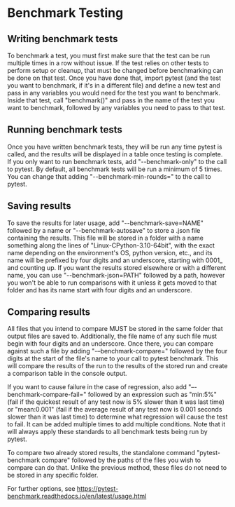 # Benchmark Testing

## Writing benchmark tests

To benchmark a test, you must first make sure that the test can be run multiple times in a row without issue. If the test relies on other tests to perform setup or cleanup, that must be changed before benchmarking can be done on that test. Once you have done that, import pytest (and the test you want to benchmark, if it's in a different file) and define a new test and pass in any variables you would need for the test you want to benchmark. Inside that test, call "benchmark()" and pass in the name of the test you want to benchmark, followed by any variables you need to pass to that test.

## Running benchmark tests

Once you have written benchmark tests, they will be run any time pytest is called, and the results will be displayed in a table once testing is complete. If you only want to run benchmark tests, add "--benchmark-only" to the call to pytest. By default, all benchmark tests will be run a minimum of 5 times. You can change that adding "--benchmark-min-rounds=" to the call to pytest. 

## Saving results

To save the results for later usage, add "--benchmark-save=NAME" followed by a name or "--benchmark-autosave" to store a .json file containing the results. This file will be stored in a folder with a name something along the lines of "Linux-CPython-3.10-64bit", with the exact name depending on the environment's OS, python version, etc., and its name will be prefixed by four digits and an underscore, starting with 0001_ and counting up. If you want the results stored elsewhere or with a different name, you can use "--benchmark-json=PATH" followed by a path, however you won't be able to run comparisons with it unless it gets moved to that folder and has its name start with four digits and an underscore.

## Comparing results

All files that you intend to compare MUST be stored in the same folder that output files are saved to. Additionally, the file name of any such file must begin with four digits and an underscore. Once there, you can compare against such a file by adding "-–benchmark-compare=" followed by the four digits at the start of the file's name to your call to pytest benchmark. This will compare the results of the run to the results of the stored run and create a comparison table in the console output. 

If you want to cause failure in the case of regression, also add "–-benchmark-compare-fail=" followed by an expression such as "min:5%" (fail if the quickest result of any test now is 5% slower than it was last time) or "mean:0.001" (fail if the average result of any test now is 0.001 seconds slower than it was last time) to determine what regression will cause the test to fail. It can be added multiple times to add multiple conditions. Note that it will always apply these standards to all benchmark tests being run by pytest.

To compare two already stored results, the standalone command "pytest-benchmark compare" followed by the paths of the files you wish to compare can do that. Unlike the previous method, these files do not need to be stored in any specific folder.

For further options, see https://pytest-benchmark.readthedocs.io/en/latest/usage.html
